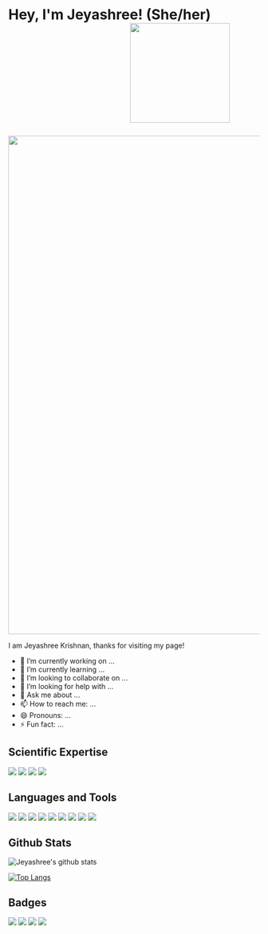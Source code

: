 <!--- header -->

# Hey, I'm Jeyashree! (She/her)  &emsp;&emsp;&emsp;&emsp;&emsp;&emsp;&emsp;&emsp;&nbsp;&nbsp; <img src="https://media.giphy.com/media/ztpMY1t5VYWlO/giphy.gif" width="200">

<!---- network gif --->
<img src="https://media.giphy.com/media/3oKIPpFhwsMNrRIjN6/giphy.gif" width="1000">

<!---- general intro--->
I am Jeyashree Krishnan, thanks for visiting my page!


- 🔭 I’m currently working on ...
- 🌱 I’m currently learning ...
- 👯 I’m looking to collaborate on ...
- 🤔 I’m looking for help with ...
- 💬 Ask me about ...
- 📫 How to reach me: ...
- 😄 Pronouns: ...
- ⚡ Fun fact: ...

## Scientific Expertise

![](https://img.shields.io/badge/Computational-Sciences-blue) 
![](https://img.shields.io/badge/Complex-Networks-blue) 
![](https://img.shields.io/badge/Systems-Biology-blue) 
![](https://img.shields.io/badge/Machine-Learning-blue)




## Languages and Tools

![](https://img.shields.io/badge/Linux-black) ![](https://img.shields.io/badge/Bash-black) ![](https://img.shields.io/badge/C++-black)
![](https://img.shields.io/badge/Python-black) ![](https://img.shields.io/badge/Git-black) ![](https://img.shields.io/badge/HTML-black)
![](https://img.shields.io/badge/Javascript-black) ![](https://img.shields.io/badge/CSS-black) ![](https://img.shields.io/badge/MPI-black) 

## Github Stats

![Jeyashree's github stats](https://github-readme-stats.vercel.app/api?username=krishnanj&count_private=true&show_icons=true&theme=radical&include_all_commits=true)

[![Top Langs](https://github-readme-stats.vercel.app/api/top-langs/?username=krishnanj&langs_count=10&layout=compact&count_private=true&show_icons=true&theme=radical&include_all_commits=true)](https://github.com/anuraghazra/github-readme-stats)

## Badges

<!--- profile views, years, public repos, yearly commits -->
![](https://komarev.com/ghpvc/?username=krishnanj) ![](https://badges.pufler.dev/years/krishnanj) ![](https://badges.pufler.dev/repos/krishnanj)
![](https://badges.pufler.dev/commits/yearly/krishnanj)












